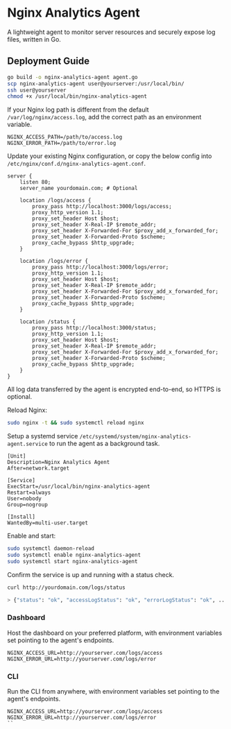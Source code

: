 # Nginx Analytics Agent

A lightweight agent to monitor server resources and securely expose log files, written in Go.

## Deployment Guide

```bash
go build -o nginx-analytics-agent agent.go
scp nginx-analytics-agent user@yourserver:/usr/local/bin/
ssh user@yourserver
chmod +x /usr/local/bin/nginx-analytics-agent
```

If your Nginx log path is different from the default `/var/log/nginx/access.log`, add the correct path as an environment variable.

```env
NGINX_ACCESS_PATH=/path/to/access.log
NGINX_ERROR_PATH=/path/to/error.log
```

Update your existing Nginx configuration, or copy the below config into `/etc/nginx/conf.d/nginx-analytics-agent.conf`.

```
server {
    listen 80;
    server_name yourdomain.com; # Optional

    location /logs/access {
        proxy_pass http://localhost:3000/logs/access;
        proxy_http_version 1.1;
        proxy_set_header Host $host;
        proxy_set_header X-Real-IP $remote_addr;
        proxy_set_header X-Forwarded-For $proxy_add_x_forwarded_for;
        proxy_set_header X-Forwarded-Proto $scheme;
        proxy_cache_bypass $http_upgrade;
    }

    location /logs/error {
        proxy_pass http://localhost:3000/logs/error;
        proxy_http_version 1.1;
        proxy_set_header Host $host;
        proxy_set_header X-Real-IP $remote_addr;
        proxy_set_header X-Forwarded-For $proxy_add_x_forwarded_for;
        proxy_set_header X-Forwarded-Proto $scheme;
        proxy_cache_bypass $http_upgrade;
    }

    location /status {
        proxy_pass http://localhost:3000/status;
        proxy_http_version 1.1;
        proxy_set_header Host $host;
        proxy_set_header X-Real-IP $remote_addr;
        proxy_set_header X-Forwarded-For $proxy_add_x_forwarded_for;
        proxy_set_header X-Forwarded-Proto $scheme;
        proxy_cache_bypass $http_upgrade;
    }
}
```

All log data transferred by the agent is encrypted end-to-end, so HTTPS is optional.

Reload Nginx:

```bash
sudo nginx -t && sudo systemctl reload nginx
```

Setup a systemd service `/etc/systemd/system/nginx-analytics-agent.service` to run the agent as a background task.

```
[Unit]
Description=Nginx Analytics Agent
After=network.target

[Service]
ExecStart=/usr/local/bin/nginx-analytics-agent
Restart=always
User=nobody
Group=nogroup

[Install]
WantedBy=multi-user.target
```

Enable and start: 

```bash
sudo systemctl daemon-reload
sudo systemctl enable nginx-analytics-agent
sudo systemctl start nginx-analytics-agent
```

Confirm the service is up and running with a status check.

```bash
curl http://yourdomain.com/logs/status

> {"status": "ok", "accessLogStatus": "ok", "errorLogStatus": "ok", ...}
```

### Dashboard

Host the dashboard on your preferred platform, with environment variables set pointing to the agent's endpoints.

```env
NGINX_ACCESS_URL=http://yourserver.com/logs/access
NGINX_ERROR_URL=http://yourserver.com/logs/error
```

### CLI

Run the CLI from anywhere, with environment variables set pointing to the agent's endpoints.

```env
NGINX_ACCESS_URL=http://yourserver.com/logs/access
NGINX_ERROR_URL=http://yourserver.com/logs/error
``